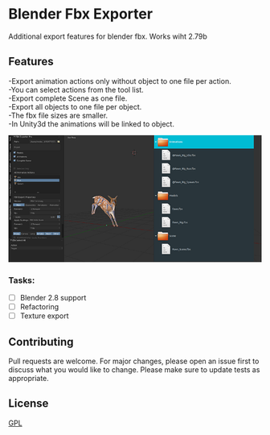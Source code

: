 # Blender Fbx Exporter
Additional export features for blender fbx. Works wiht 2.79b
## Features
  -Export animation actions only without object to one file per action.\
  -You can select actions from the tool list.\
  -Export complete Scene as one file.\
  -Export all objects to one file per object.\
  -The fbx file sizes are smaller.\
  -In Unity3d the animations will be linked to object.
  
  ![picture](img/previewImg.png)
  
### Tasks:
- [ ] Blender 2.8 support
- [ ] Refactoring
- [ ] Texture export

## Contributing
Pull requests are welcome. For major changes, please open an issue first to discuss what you would like to change.
Please make sure to update tests as appropriate.

## License
[GPL](https://choosealicense.com/licenses/gpl-3.0/)
